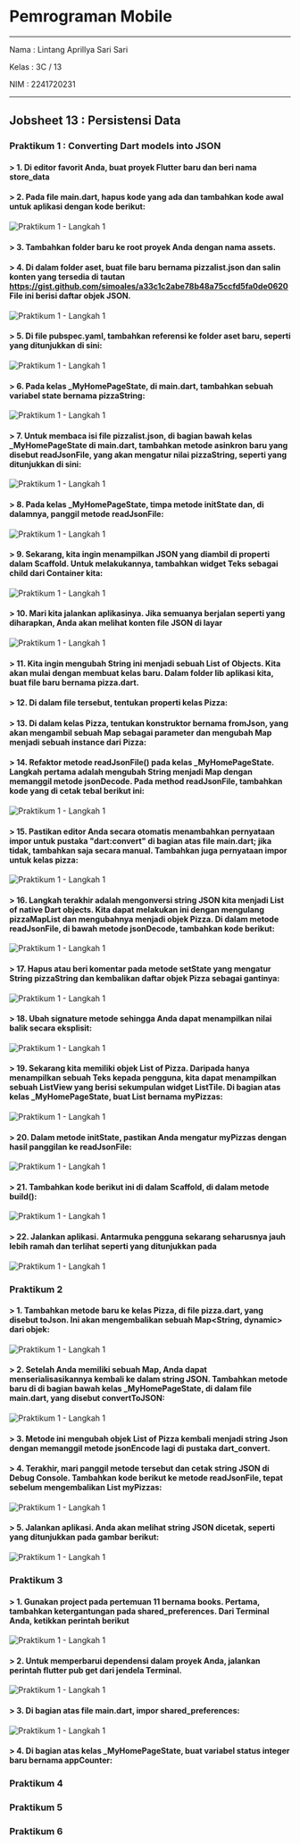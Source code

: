 # Pemrograman Mobile

---

Nama : Lintang Aprillya Sari Sari

Kelas : 3C / 13

NIM : 2241720231

---

## Jobsheet 13 : Persistensi Data

### Praktikum 1 : Converting Dart models into JSON

#### > 1. Di editor favorit Anda, buat proyek Flutter baru dan beri nama store_data

#### > 2. Pada file main.dart, hapus kode yang ada dan tambahkan kode awal untuk aplikasi dengan kode berikut:

![Praktikum 1 - Langkah 1](./picture/p1_l2.png)

#### > 3. Tambahkan folder baru ke root proyek Anda dengan nama assets.

#### > 4. Di dalam folder aset, buat file baru bernama pizzalist.json dan salin konten yang tersedia di tautan https://gist.github.com/simoales/a33c1c2abe78b48a75ccfd5fa0de0620 File ini berisi daftar objek JSON.

![Praktikum 1 - Langkah 1](./picture/p1_l4.png)

#### > 5. Di file pubspec.yaml, tambahkan referensi ke folder aset baru, seperti yang ditunjukkan di sini:

![Praktikum 1 - Langkah 1](./picture/p1_l5.png)

#### > 6. Pada kelas \_MyHomePageState, di main.dart, tambahkan sebuah variabel state bernama pizzaString:

![Praktikum 1 - Langkah 1](./picture/p1_l67.png)

#### > 7. Untuk membaca isi file pizzalist.json, di bagian bawah kelas \_MyHomePageState di main.dart, tambahkan metode asinkron baru yang disebut readJsonFile, yang akan mengatur nilai pizzaString, seperti yang ditunjukkan di sini:

![Praktikum 1 - Langkah 1](./picture/p1_l67.png)

#### > 8. Pada kelas \_MyHomePageState, timpa metode initState dan, di dalamnya, panggil metode readJsonFile:

![Praktikum 1 - Langkah 1](./picture/p1_l8.png)

#### > 9. Sekarang, kita ingin menampilkan JSON yang diambil di properti dalam Scaffold. Untuk melakukannya, tambahkan widget Teks sebagai child dari Container kita:

![Praktikum 1 - Langkah 1](./picture/p1_l9.png)

#### > 10. Mari kita jalankan aplikasinya. Jika semuanya berjalan seperti yang diharapkan, Anda akan melihat konten file JSON di layar

![Praktikum 1 - Langkah 1](./picture/p1_l10.png)

#### > 11. Kita ingin mengubah String ini menjadi sebuah List of Objects. Kita akan mulai dengan membuat kelas baru. Dalam folder lib aplikasi kita, buat file baru bernama pizza.dart.

#### > 12. Di dalam file tersebut, tentukan properti kelas Pizza:

#### > 13. Di dalam kelas Pizza, tentukan konstruktor bernama fromJson, yang akan mengambil sebuah Map sebagai parameter dan mengubah Map menjadi sebuah instance dari Pizza:

#### > 14. Refaktor metode readJsonFile() pada kelas \_MyHomePageState. Langkah pertama adalah mengubah String menjadi Map dengan memanggil metode jsonDecode. Pada method readJsonFile, tambahkan kode yang di cetak tebal berikut ini:

![Praktikum 1 - Langkah 1](./picture/p1_l14.png)

#### > 15. Pastikan editor Anda secara otomatis menambahkan pernyataan impor untuk pustaka "dart:convert" di bagian atas file main.dart; jika tidak, tambahkan saja secara manual. Tambahkan juga pernyataan impor untuk kelas pizza:

![Praktikum 1 - Langkah 1](./picture/p1_l15.png)

#### > 16. Langkah terakhir adalah mengonversi string JSON kita menjadi List of native Dart objects. Kita dapat melakukan ini dengan mengulang pizzaMapList dan mengubahnya menjadi objek Pizza. Di dalam metode readJsonFile, di bawah metode jsonDecode, tambahkan kode berikut:

![Praktikum 1 - Langkah 1](./picture/p1_l16.png)

#### > 17. Hapus atau beri komentar pada metode setState yang mengatur String pizzaString dan kembalikan daftar objek Pizza sebagai gantinya:

![Praktikum 1 - Langkah 1](./picture/p1_l17.png)

#### > 18. Ubah signature metode sehingga Anda dapat menampilkan nilai balik secara eksplisit:

![Praktikum 1 - Langkah 1](./picture/p1_l18.png)

#### > 19. Sekarang kita memiliki objek List of Pizza. Daripada hanya menampilkan sebuah Teks kepada pengguna, kita dapat menampilkan sebuah ListView yang berisi sekumpulan widget ListTile. Di bagian atas kelas \_MyHomePageState, buat List<Pizza> bernama myPizzas:

![Praktikum 1 - Langkah 1](./picture/p1_l19.png)

#### > 20. Dalam metode initState, pastikan Anda mengatur myPizzas dengan hasil panggilan ke readJsonFile:

![Praktikum 1 - Langkah 1](./picture/p1_l20.png)

#### > 21. Tambahkan kode berikut ini di dalam Scaffold, di dalam metode build():

![Praktikum 1 - Langkah 1](./picture/p1_l21.png)

#### > 22. Jalankan aplikasi. Antarmuka pengguna sekarang seharusnya jauh lebih ramah dan terlihat seperti yang ditunjukkan pada

![Praktikum 1 - Langkah 1](./picture/p1_l22.png)

### Praktikum 2

#### > 1. Tambahkan metode baru ke kelas Pizza, di file pizza.dart, yang disebut toJson. Ini akan mengembalikan sebuah Map<String, dynamic> dari objek:

![Praktikum 1 - Langkah 1](./picture/p2_l1.png)

#### > 2. Setelah Anda memiliki sebuah Map, Anda dapat menserialisasikannya kembali ke dalam string JSON. Tambahkan metode baru di di bagian bawah kelas \_MyHomePageState, di dalam file main.dart, yang disebut convertToJSON:

![Praktikum 1 - Langkah 1](./picture/p2_l2.png)

#### > 3. Metode ini mengubah objek List of Pizza kembali menjadi string Json dengan memanggil metode jsonEncode lagi di pustaka dart_convert.

#### > 4. Terakhir, mari panggil metode tersebut dan cetak string JSON di Debug Console. Tambahkan kode berikut ke metode readJsonFile, tepat sebelum mengembalikan List myPizzas:

![Praktikum 1 - Langkah 1](./picture/p2_l4.png)

#### > 5. Jalankan aplikasi. Anda akan melihat string JSON dicetak, seperti yang ditunjukkan pada gambar berikut:

![Praktikum 1 - Langkah 1](./picture/p2_l5.png)

### Praktikum 3

#### > 1. Gunakan project pada pertemuan 11 bernama books. Pertama, tambahkan ketergantungan pada shared_preferences. Dari Terminal Anda, ketikkan perintah berikut

![Praktikum 1 - Langkah 1](./picture/p3_l1.png)

#### > 2. Untuk memperbarui dependensi dalam proyek Anda, jalankan perintah flutter pub get dari jendela Terminal.

![Praktikum 1 - Langkah 1](./picture/p3_l2.png)

#### > 3. Di bagian atas file main.dart, impor shared_preferences:

![Praktikum 1 - Langkah 1](./picture/p3_l3.png)

#### > 4. Di bagian atas kelas \_MyHomePageState, buat variabel status integer baru bernama appCounter:

### Praktikum 4

### Praktikum 5

### Praktikum 6
